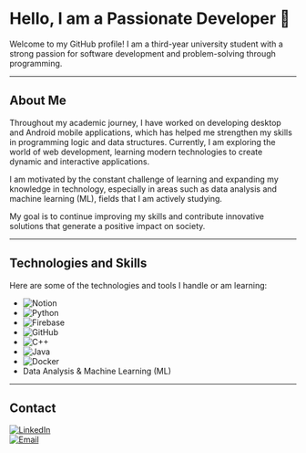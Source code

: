 # Hello, I am a Passionate Developer 🚀

Welcome to my GitHub profile! I am a third-year university student with a strong passion for software development and problem-solving through programming.

---

## About Me

Throughout my academic journey, I have worked on developing desktop and Android mobile applications, which has helped me strengthen my skills in programming logic and data structures. Currently, I am exploring the world of web development, learning modern technologies to create dynamic and interactive applications.

I am motivated by the constant challenge of learning and expanding my knowledge in technology, especially in areas such as data analysis and machine learning (ML), fields that I am actively studying.

My goal is to continue improving my skills and contribute innovative solutions that generate a positive impact on society.

---

## Technologies and Skills

Here are some of the technologies and tools I handle or am learning:

* ![Notion](https://img.shields.io/badge/Notion-000000?style=for-the-badge&logo=notion&logoColor=white)
* ![Python](https://img.shields.io/badge/Python-3776AB?style=for-the-badge&logo=python&logoColor=white)
* ![Firebase](https://img.shields.io/badge/Firebase-FFCA28?style=for-the-badge&logo=firebase&logoColor=black)
* ![GitHub](https://img.shields.io/badge/GitHub-181717?style=for-the-badge&logo=github&logoColor=white)
* ![C++](https://img.shields.io/badge/C++-00599C?style=for-the-badge&logo=c%2B%2B&logoColor=white)
* ![Java](https://img.shields.io/badge/Java-007396?style=for-the-badge&logo=java&logoColor=white)
* ![Docker](https://img.shields.io/badge/Docker-2496ED?style=for-the-badge&logo=docker&logoColor=white)
* Data Analysis & Machine Learning (ML)

---

## Contact

[![LinkedIn](https://img.shields.io/badge/LinkedIn-0077B5?style=for-the-badge&logo=linkedin&logoColor=white)](https://www.linkedin.com/in/dylan-elizondo-alvarado-148867324)  
[![Email](https://img.shields.io/badge/Email-D14836?style=for-the-badge&logo=gmail&logoColor=white)](mailto:dylalva1933@gmail.com)
